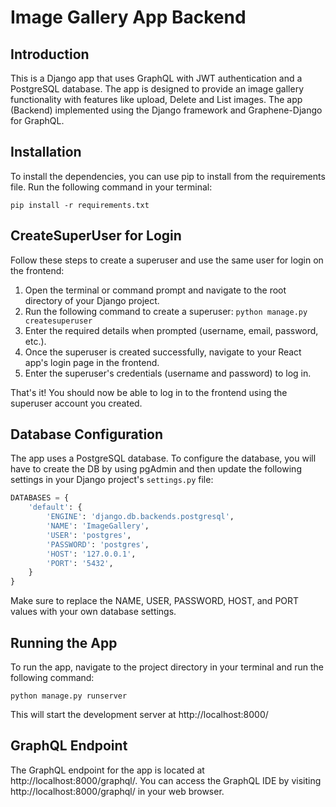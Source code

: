 # Image Gallery App Backend

## Introduction

This is a Django app that uses GraphQL with JWT authentication and a PostgreSQL database. The app is designed to provide an image gallery functionality with features like upload, Delete and List images. The app (Backend) implemented using the Django framework and Graphene-Django for GraphQL.

## Installation

To install the dependencies, you can use pip to install from the requirements file. Run the following command in your terminal:

`pip install -r requirements.txt`

## CreateSuperUser for Login

Follow these steps to create a superuser and use the same user for login on the frontend:
1. Open the terminal or command prompt and navigate to the root directory of your Django project.
2. Run the following command to create a superuser:
    `python manage.py createsuperuser`
3. Enter the required details when prompted (username, email, password, etc.).
4. Once the superuser is created successfully, navigate to your React app's login page in the frontend.
5. Enter the superuser's credentials (username and password) to log in.

That's it! You should now be able to log in to the frontend using the superuser account you created.

## Database Configuration

The app uses a PostgreSQL database. To configure the database, you will have to create the DB by using pgAdmin and then update the following settings in your Django project's `settings.py` file:

```python
DATABASES = {
    'default': {
        'ENGINE': 'django.db.backends.postgresql',
        'NAME': 'ImageGallery',
        'USER': 'postgres',
        'PASSWORD': 'postgres',
        'HOST': '127.0.0.1',
        'PORT': '5432',
    }
}
```
Make sure to replace the NAME, USER, PASSWORD, HOST, and PORT values with your own database settings.



## Running the App
To run the app, navigate to the project directory in your terminal and run the following command:

`python manage.py runserver`

This will start the development server at http://localhost:8000/

 ## GraphQL Endpoint
The GraphQL endpoint for the app is located at http://localhost:8000/graphql/. You can access the GraphQL IDE by visiting http://localhost:8000/graphql/ in your web browser.

